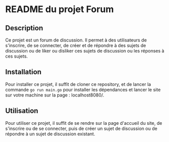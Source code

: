 # README du projet Forum

## Description
Ce projet est un forum de discussion. Il permet à des utilisateurs de s'inscrire, de se connecter, de créer et de répondre à des sujets de discussion ou de liker ou disliker ces sujets de discussion ou les réponses à ces sujets.

## Installation
Pour installer ce projet, il suffit de cloner ce repository, et de lancer la commande `go run main.go` pour installer les dépendances et lancer le site sur votre machine sur la page : localhost8080/.

## Utilisation
Pour utiliser ce projet, il suffit de se rendre sur la page d'accueil du site, de s'inscrire ou de se connecter, puis de créer un sujet de discussion ou de répondre à un sujet de discussion existant.
